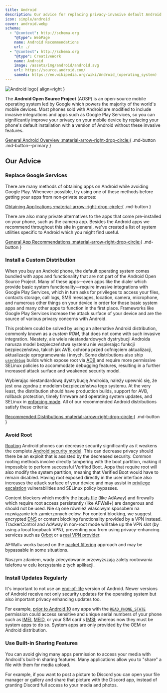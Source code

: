 ```yaml
---
title: Android
description: Our advice for replacing privacy-invasive default Android features with private and secure alternatives.
icon: simple/android
cover: android.webp
schema:
  - "@context": http://schema.org
    "@type": WebPage
    name: Android Recommendations
    url: ./
  - "@context": http://schema.org
    "@type": CreativeWork
    name: Android
    image: /assets/img/android/android.svg
    url: https://source.android.com/
    sameAs: https://en.wikipedia.org/wiki/Android_(operating_system)
---
```


![Android logo](../assets/img/android/android.svg){ align=right }

The **Android Open Source Project** (AOSP) is an open-source mobile operating system led by Google which powers the majority of the world's mobile devices. Most phones sold with Android are modified to include invasive integrations and apps such as Google Play Services, so you can significantly improve your privacy on your mobile device by replacing your phone's default installation with a version of Android without these invasive features.

[General Android Overview :material-arrow-right-drop-circle:](../os/android-overview.md){ .md-button .md-button--primary }

## Our Advice

### Replace Google Services

There are many methods of obtaining apps on Android while avoiding Google Play. Whenever possible, try using one of these methods before getting your apps from non-private sources:

[Obtaining Applications :material-arrow-right-drop-circle:](obtaining-apps.md){ .md-button }

There are also many private alternatives to the apps that come pre-installed on your phone, such as the camera app. Besides the Android apps we recommend throughout this site in general, we've created a list of system utilities specific to Android which you might find useful.

[General App Recommendations :material-arrow-right-drop-circle:](general-apps.md){ .md-button }

### Install a Custom Distribution

When you buy an Android phone, the default operating system comes bundled with apps and functionality that are not part of the Android Open Source Project. Many of these apps—even apps like the dialer which provide basic system functionality—require invasive integrations with Google Play Services, which in turn asks for privileges to access your files, contacts storage, call logs, SMS messages, location, camera, microphone, and numerous other things on your device in order for those basic system apps and many other apps to function in the first place. Frameworks like Google Play Services increase the attack surface of your device and are the source of various privacy concerns with Android.

This problem could be solved by using an alternative Android distribution, commonly known as a _custom ROM_, that does not come with such invasive integration. Niestety, ale wiele niestandardowych dystrybucji Androida narusza model bezpieczeństwa systemu nie wspierając funkcji bezpieczeństwa, takich jak AVB, ochrona przed cofnięciem aktualizacji, aktualizacje oprogramowania i innych. Some distributions also ship [`userdebug`](https://source.android.com/setup/build/building#choose-a-target) builds which expose root via [ADB](https://developer.android.com/studio/command-line/adb) and require more permissive SELinux policies to accommodate debugging features, resulting in a further increased attack surface and weakened security model.

Wybierając niestandardową dystrybucję Androida, należy upewnić się, że jest ona zgodna z modelem bezpieczeństwa tego systemu. At the very least, the distribution should have production builds, support for AVB, rollback protection, timely firmware and operating system updates, and SELinux in [enforcing mode](https://source.android.com/security/selinux/concepts#enforcement_levels). All of our recommended Android distributions satisfy these criteria:

[Recommended Distributions :material-arrow-right-drop-circle:](distributions.md){ .md-button }

### Avoid Root

[Rooting](https://en.wikipedia.org/wiki/Rooting_\(Android\)) Android phones can decrease security significantly as it weakens the complete [Android security model](https://en.wikipedia.org/wiki/Android_\(operating_system\)#Security_and_privacy). This can decrease privacy should there be an exploit that is assisted by the decreased security. Common rooting methods involve directly tampering with the boot partition, making it impossible to perform successful Verified Boot. Apps that require root will also modify the system partition, meaning that Verified Boot would have to remain disabled. Having root exposed directly in the user interface also increases the attack surface of your device and may assist in [privilege escalation](https://en.wikipedia.org/wiki/Privilege_escalation) vulnerabilities and SELinux policy bypasses.

Content blockers which modify the [hosts file](https://en.wikipedia.org/wiki/Hosts_\(file\)) (like AdAway) and firewalls which require root access persistently (like AFWall+) are dangerous and should not be used. Nie są one również właściwym sposobem na rozwiązanie ich zamierzonych celów. For content blocking, we suggest encrypted [DNS](../dns.md) or content blocking functionality provided by a VPN instead. TrackerControl and AdAway in non-root mode will take up the VPN slot (by using a local loopback VPN), preventing you from using privacy-enhancing services such as [Orbot](../alternative-networks.md#orbot) or a [real VPN provider](../vpn.md).

AFWall+ works based on the [packet filtering](https://en.wikipedia.org/wiki/Firewall_\(computing\)#Packet_filter) approach and may be bypassable in some situations.

Naszym zdaniem, wady zdecydowanie przewyższają zalety rootowania telefonu w celu korzystania z tych aplikacji.

### Install Updates Regularly

It's important to not use an [end-of-life](https://endoflife.date/android) version of Android. Newer versions of Android receive not only security updates for the operating system but also important privacy enhancing updates too.

For example, [prior to Android 10](https://developer.android.com/about/versions/10/privacy/changes) any apps with the [`READ_PHONE_STATE`](https://developer.android.com/reference/android/Manifest.permission#READ_PHONE_STATE) permission could access sensitive and unique serial numbers of your phone such as [IMEI](https://en.wikipedia.org/wiki/International_Mobile_Equipment_Identity), [MEID](https://en.wikipedia.org/wiki/Mobile_equipment_identifier), or your SIM card's [IMSI](https://en.wikipedia.org/wiki/International_mobile_subscriber_identity); whereas now they must be system apps to do so. System apps are only provided by the OEM or Android distribution.

### Use Built-in Sharing Features

You can avoid giving many apps permission to access your media with Android's built-in sharing features. Many applications allow you to "share" a file with them for media upload.

For example, if you want to post a picture to Discord you can open your file manager or gallery and share that picture with the Discord app, instead of granting Discord full access to your media and photos.
